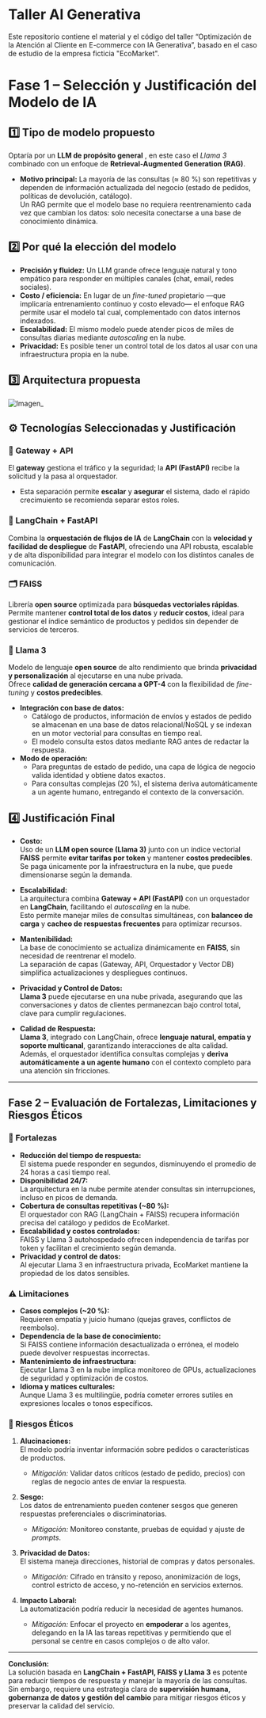 # Taller AI Generativa
Este repositorio contiene el material y el código del taller “Optimización de la Atención al Cliente en E-commerce con IA Generativa”, basado en el caso de estudio de la empresa ficticia "EcoMarket".


# Fase 1 – Selección y Justificación del Modelo de IA

## 1️⃣ Tipo de modelo propuesto
Optaría por un **LLM de propósito general** , en este caso el *Llama 3* combinado con un enfoque de **Retrieval-Augmented Generation (RAG)**.

- **Motivo principal:** La mayoría de las consultas (≈ 80 %) son repetitivas y dependen de información actualizada del negocio (estado de pedidos, políticas de devolución, catálogo).  
  Un RAG permite que el modelo base no requiera reentrenamiento cada vez que cambian los datos: solo necesita conectarse a una base de conocimiento dinámica.


## 2️⃣ Por qué la elección del modelo
- **Precisión y fluidez:** Un LLM grande ofrece lenguaje natural y tono empático para responder en múltiples canales (chat, email, redes sociales).
- **Costo / eficiencia:** En lugar de un *fine-tuned* propietario —que implicaría entrenamiento continuo y costo elevado— el enfoque RAG permite usar el modelo tal cual, complementado con datos internos indexados.
- **Escalabilidad:** El mismo modelo puede atender picos de miles de consultas diarias mediante *autoscaling* en la nube.
- **Privacidad:** Es posible tener un control total de los datos al usar con una infraestructura propia en la nube.


## 3️⃣ Arquitectura propuesta  

![Imagen_](https://github.com/user-attachments/assets/1118ea75-2b94-4192-bf97-d3ed4f5a29bb)

## ⚙️ Tecnologías Seleccionadas y Justificación

### 🧩 Gateway + API
El **gateway** gestiona el tráfico y la seguridad; la **API (FastAPI)** recibe la solicitud y la pasa al orquestador.

- Esta separación permite **escalar** y **asegurar** el sistema, dado el rápido crecimuiento se recomienda separar estos roles.

### 🔗 LangChain + FastAPI
Combina la **orquestación de flujos de IA** de **LangChain** con la **velocidad y facilidad de despliegue** de **FastAPI**, ofreciendo una API robusta, escalable y de alta disponibilidad para integrar el modelo con los distintos canales de comunicación.

### 🗂️ FAISS
Librería **open source** optimizada para **búsquedas vectoriales rápidas**.  
Permite mantener **control total de los datos** y **reducir costos**, ideal para gestionar el índice semántico de productos y pedidos sin depender de servicios de terceros.

### 🤖 Llama 3
Modelo de lenguaje **open source** de alto rendimiento que brinda **privacidad y personalización** al ejecutarse en una nube privada.  
Ofrece **calidad de generación cercana a GPT-4** con la flexibilidad de *fine-tuning* y **costos predecibles**.


- **Integración con base de datos:**  
  - Catálogo de productos, información de envíos y estados de pedido se almacenan en una base de datos relacional/NoSQL y se indexan en un motor vectorial para consultas en tiempo real.  
  - El modelo consulta estos datos mediante RAG antes de redactar la respuesta.
- **Modo de operación:**  
  - Para preguntas de estado de pedido, una capa de lógica de negocio valida identidad y obtiene datos exactos.  
  - Para consultas complejas (20 %), el sistema deriva automáticamente a un agente humano, entregando el contexto de la conversación.


## 4️⃣ Justificación Final

- **Costo:**  
  Uso de un **LLM open source (Llama 3)** junto con un índice vectorial **FAISS** permite **evitar tarifas por token** y mantener **costos predecibles**.  
  Se paga únicamente por la infraestructura en la nube, que puede dimensionarse según la demanda.

- **Escalabilidad:**  
  La arquitectura combina **Gateway + API (FastAPI)** con un orquestador en **LangChain**, facilitando el *autoscaling* en la nube.  
  Esto permite manejar miles de consultas simultáneas, con **balanceo de carga** y **cacheo de respuestas frecuentes** para optimizar recursos.

- **Mantenibilidad:**  
  La base de conocimiento se actualiza dinámicamente en **FAISS**, sin necesidad de reentrenar el modelo.  
  La separación de capas (Gateway, API, Orquestador y Vector DB) simplifica actualizaciones y despliegues continuos.

- **Privacidad y Control de Datos:**  
  **Llama 3** puede ejecutarse en una nube privada, asegurando que las conversaciones y datos de clientes permanezcan bajo control total, clave para cumplir regulaciones.

- **Calidad de Respuesta:**  
  **Llama 3**, integrado con LangChain, ofrece **lenguaje natural, empatía y soporte multicanal**, garantizando interacciones de alta calidad.  
  Además, el orquestador identifica consultas complejas y **deriva automáticamente a un agente humano** con el contexto completo para una atención sin fricciones.

---


## Fase 2 – Evaluación de Fortalezas, Limitaciones y Riesgos Éticos

### 💪 Fortalezas
- **Reducción del tiempo de respuesta:**  
  El sistema puede responder en segundos, disminuyendo el promedio de 24 horas a casi tiempo real.
- **Disponibilidad 24/7:**  
  La arquitectura en la nube permite atender consultas sin interrupciones, incluso en picos de demanda.
- **Cobertura de consultas repetitivas (~80 %):**  
  El orquestador con RAG (LangChain + FAISS) recupera información precisa del catálogo y pedidos de EcoMarket.
- **Escalabilidad y costos controlados:**  
  FAISS y Llama 3 autohospedado ofrecen independencia de tarifas por token y facilitan el crecimiento según demanda.
- **Privacidad y control de datos:**  
  Al ejecutar Llama 3 en infraestructura privada, EcoMarket mantiene la propiedad de los datos sensibles.

### ⚠️ Limitaciones
- **Casos complejos (~20 %):**  
  Requieren empatía y juicio humano (quejas graves, conflictos de reembolso). 
- **Dependencia de la base de conocimiento:**  
  Si FAISS contiene información desactualizada o errónea, el modelo puede devolver respuestas incorrectas.
- **Mantenimiento de infraestructura:**  
  Ejecutar Llama 3 en la nube implica monitoreo de GPUs, actualizaciones de seguridad y optimización de costos.
- **Idioma y matices culturales:**  
  Aunque Llama 3 es multilingüe, podría cometer errores sutiles en expresiones locales o tonos específicos.

### 🛑 Riesgos Éticos

1. **Alucinaciones:**  
   El modelo podría inventar información sobre pedidos o características de productos.  
   - *Mitigación:* Validar datos críticos (estado de pedido, precios) con reglas de negocio antes de enviar la respuesta.

2. **Sesgo:**  
   Los datos de entrenamiento pueden contener sesgos que generen respuestas preferenciales o discriminatorias.  
   - *Mitigación:* Monitoreo constante, pruebas de equidad y ajuste de *prompts*.

3. **Privacidad de Datos:**  
   El sistema maneja direcciones, historial de compras y datos personales.  
   - *Mitigación:* Cifrado en tránsito y reposo, anonimización de logs, control estricto de acceso, y no-retención en servicios externos.

4. **Impacto Laboral:**  
   La automatización podría reducir la necesidad de agentes humanos.  
   - *Mitigación:* Enfocar el proyecto en **empoderar** a los agentes, delegando en la IA las tareas repetitivas y permitiendo que el personal se centre en casos complejos o de alto valor.

---

**Conclusión:**  
La solución basada en **LangChain + FastAPI, FAISS y Llama 3** es potente para reducir tiempos de respuesta y manejar la mayoría de las consultas.  
Sin embargo, requiere una estrategia clara de **supervisión humana, gobernanza de datos y gestión del cambio** para mitigar riesgos éticos y preservar la calidad del servicio.